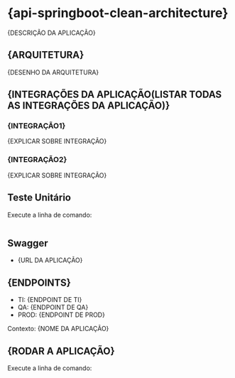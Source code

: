 # {api-springboot-clean-architecture}
{DESCRIÇÃO DA APLICAÇÃO}

## {ARQUITETURA}
{DESENHO DA ARQUITETURA}

## {INTEGRAÇÕES DA APLICAÇÃO(LISTAR TODAS AS INTEGRAÇÕES DA APLICAÇÃO)}
### {INTEGRAÇÃO1}
{EXPLICAR SOBRE INTEGRAÇÃO}

### {INTEGRAÇÃO2}
{EXPLICAR SOBRE INTEGRAÇÃO}


## Teste Unitário
Execute a linha de comando:
```sh

```

## Swagger
- {URL DA APLICAÇÃO}

## {ENDPOINTS}
- TI: {ENDPOINT DE TI}
- QA: {ENDPOINT DE QA}
- PROD: {ENDPOINT DE PROD}

Contexto: {NOME DA APLICAÇÃO}

## {RODAR A APLICAÇÃO}
Execute a linha de comando:
``` sh

```
